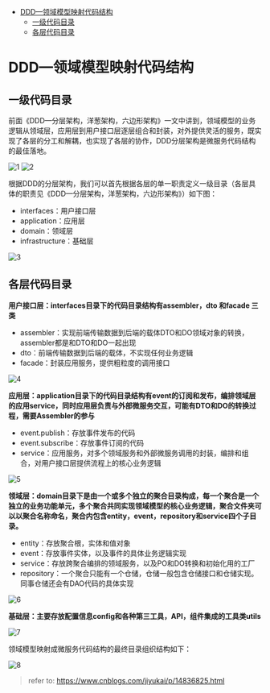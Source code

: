 <!-- TOC -->

- [DDD—领域模型映射代码结构](#ddd领域模型映射代码结构)
    - [一级代码目录](#一级代码目录)
    - [各层代码目录](#各层代码目录)

<!-- /TOC -->
<a id="markdown-ddd领域模型映射代码结构" name="ddd领域模型映射代码结构"></a>
# DDD—领域模型映射代码结构

<a id="markdown-一级代码目录" name="一级代码目录"></a>
## 一级代码目录

前面《DDD—分层架构，洋葱架构，六边形架构》一文中讲到，领域模型的业务逻辑从领域层，应用层到用户接口层逐层组合和封装，对外提供灵活的服务，既实现了各层的分工和解耦，也实现了各层的协作，DDD分层架构是微服务代码结构的最佳落地。

![1](pics/81.png)
![2](pics/82.png)

根据DDD的分层架构，我们可以首先根据各层的单一职责定义一级目录（各层具体的职责见《DDD—分层架构，洋葱架构，六边形架构》）如下图：
- interfaces：用户接口层
- application：应用层
- domain：领域层
- infrastructure：基础层

![3](pics/83.png)

<a id="markdown-各层代码目录" name="各层代码目录"></a>
## 各层代码目录

**用户接口层：interfaces目录下的代码目录结构有assembler，dto 和facade 三类**
- assembler：实现前端传输数据到后端的载体DTO和DO领域对象的转换，assembler都是和DTO和DO一起出现
- dto：前端传输数据到后端的载体，不实现任何业务逻辑
- facade：封装应用服务，提供粗粒度的调用接口

![4](pics/84.png)

**应用层：application目录下的代码目录结构有event的订阅和发布，编排领域层的应用service，同时应用层负责与外部微服务交互，可能有DTO和DO的转换过程，需要Assembler的参与**
- event.publish：存放事件发布的代码
- event.subscribe：存放事件订阅的代码
- service：应用服务，对多个领域服务和外部微服务调用的封装，编排和组合，对用户接口层提供流程上的核心业务逻辑

![5](pics/85.png)

**领域层：domain目录下是由一个或多个独立的聚合目录构成，每一个聚合是一个独立的业务功能单元，多个聚合共同实现领域模型的核心业务逻辑，聚合文件夹可以以聚合名称命名，聚合内包含entity，event，repository和service四个子目录。**
- entity：存放聚合根，实体和值对象
- event：存放事件实体，以及事件的具体业务逻辑实现
- service：存放跨聚合编排的领域服务，以及PO和DO转换和初始化用的工厂
- repository：一个聚合只能有一个仓储，仓储一般包含仓储接口和仓储实现。同事仓储还会有DAO代码的具体实现

![6](pics/86.png)

**基础层：主要存放配置信息config和各种第三工具，API，组件集成的工具类utils**

![7](pics/87.png)

领域模型映射成微服务代码结构的最终目录组织结构如下：

![8](pics/88.png)

> refer to: https://www.cnblogs.com/jiyukai/p/14836825.html
